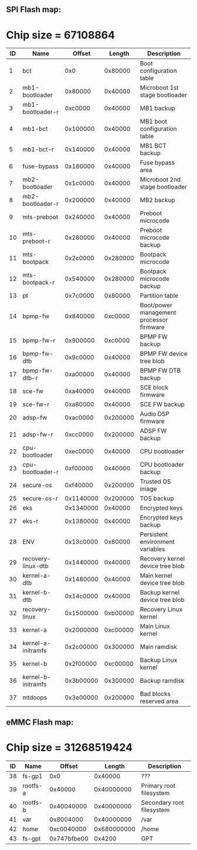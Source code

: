 ## SPI Flash map:
# Chip size = 67108864
| ID | Name | Offset | Length | Description |
| -- | ---- | ------ | ------ | ----------- |
| 1 | bct | 0x0 | 0x80000 | Boot configuration table |
| 2 | mb1-bootloader | 0x80000 | 0x40000 | Microboot 1st stage bootloader |
| 3 | mb1-bootloader-r | 0xc0000 | 0x40000 | MB1 backup |
| 4 | mb1-bct | 0x100000 | 0x40000 | MB1 boot configuration table |
| 5 | mb1-bct-r | 0x140000 | 0x40000 | MB1 BCT backup |
| 6 | fuse-bypass | 0x180000 | 0x40000 | Fuse bypass area |
| 7 | mb2-bootloader | 0x1c0000 | 0x40000 | Microboot 2nd stage bootloader |
| 8 | mb2-bootloader-r | 0x200000 | 0x40000 | MB2 backup |
| 9 | mts-preboot | 0x240000 | 0x40000 | Preboot microcode |
| 10 | mts-preboot-r | 0x280000 | 0x40000 | Preboot microcode backup |
| 11 | mts-bootpack | 0x2c0000 | 0x280000 | Bootpack microcode |
| 12 | mts-bootpack-r | 0x540000 | 0x280000 | Bootpack microcode backup |
| 13 | pt | 0x7c0000 | 0x80000 | Partition table |
| 14 | bpmp-fw | 0x840000 | 0xc0000 | Boot/power management processor firmware |
| 15 | bpmp-fw-r | 0x900000 | 0xc0000 | BPMP FW backup |
| 16 | bpmp-fw-dtb | 0x9c0000 | 0x40000 | BPMP FW device tree blob |
| 17 | bpmp-fw-dtb-r | 0xa00000 | 0x40000 | BPMP FW DTB backup |
| 18 | sce-fw | 0xa40000 | 0x40000 | SCE block firmware |
| 19 | sce-fw-r | 0xa80000 | 0x40000 | SCE FW backup |
| 20 | adsp-fw | 0xac0000 | 0x200000 | Audio DSP firmware |
| 21 | adsp-fw-r | 0xcc0000 | 0x200000 | ADSP FW backup |
| 22 | cpu-bootloader | 0xec0000 | 0x40000 | CPU bootloader |
| 23 | cpu-bootloader-r | 0xf00000 | 0x40000 | CPU bootloader backup |
| 24 | secure-os | 0xf40000 | 0x200000 | Trusted OS image |
| 25 | secure-os-r | 0x1140000 | 0x200000 | TOS backup |
| 26 | eks | 0x1340000 | 0x40000 | Encrypted keys |
| 27 | eks-r | 0x1380000 | 0x40000 | Encrypted keys backup |
| 28 | ENV | 0x13c0000 | 0x80000 | Persistent environment variables |
| 29 | recovery-linux-dtb | 0x1440000 | 0x40000 | Recovery kernel device tree blob |
| 30 | kernel-a-dtb | 0x1480000 | 0x40000 | Main kernel device tree blob |
| 31 | kernel-b-dtb | 0x14c0000 | 0x40000 | Backup kernel device tree blob |
| 32 | recovery-linux | 0x1500000 | 0xb00000 | Recovery Linux kernel |
| 33 | kernel-a | 0x2000000 | 0xc00000 | Main Linux kernel |
| 34 | kernel-a-initramfs | 0x2c00000 | 0x300000 | Main ramdisk |
| 35 | kernel-b | 0x2f00000 | 0xc00000 | Backup Linux kernel |
| 36 | kernel-b-initramfs | 0x3b00000 | 0x300000 | Backup ramdisk |
| 37 | mtdoops | 0x3e00000 | 0x200000 | Bad blocks reserved area |

## eMMC Flash map:
# Chip size = 31268519424
| ID | Name | Offset | Length | Description |
| -- | ---- | ------ | ------ | ----------- |
| 38 | fs-gp1 | 0x0 | 0x40000 | ??? |
| 39 | rootfs-a | 0x40000 | 0x40000000 | Primary root filesystem |
| 40 | rootfs-b | 0x40040000 | 0x40000000 | Secondary root filesystem |
| 41 | var | 0x8004000 | 0x40000000 | /var |
| 42 | home | 0xc0040000 | 0x680000000 | /home |
| 43 | fs-gpt | 0x747bfbe00 | 0x4200 | GPT |
